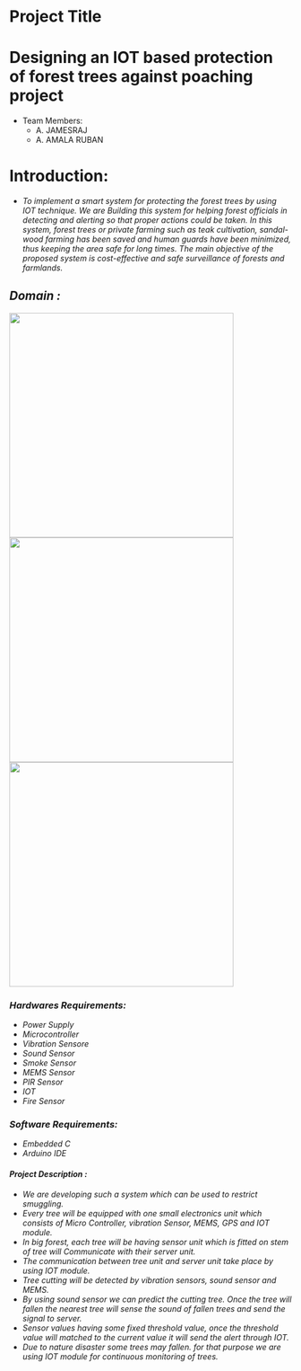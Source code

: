 # Project Title

# Designing an IOT based protection of forest trees against poaching project

- Team Members:
  - A. JAMESRAJ
  - A. AMALA RUBAN

<h1>
</picture> Introduction: </h1><i>
<ul>
<li>To implement a smart system for protecting the forest trees by using IOT technique. We are Building this system for helping forest officials in detecting and alerting so that proper actions could be taken. In this system, forest trees or private farming such as teak cultivation, sandal-wood farming has been saved and human guards have been minimized, thus keeping the area safe for long times. The main objective of the proposed system is cost-effective and safe surveillance of forests and farmlands.
</li>
  </ul>
  
  <div>
  <h2><picture>
  </picture> Domain :</h2></div>
  <div align="left">
  <img src="https://www.google.com/url?sa=i&url=https%3A%2F%2Fwww.globalsign.com%2Fen-sg%2Fblog%2Fwhat-internet-things-and-how-does-it-work&psig=AOvVaw39qah7Yw0faJy-Y28qdKdp&ust=1694714663125000&source=images&cd=vfe&opi=89978449&ved=0CBAQjRxqFwoTCIjgqaKWqIEDFQAAAAAdAAAAABAJ" width="400"/>
 </div>
 
  <div align="left">
  <img src="https://www.google.com/url?sa=i&url=https%3A%2F%2Fiies.in%2Fcrash-courses%2Fembedded-c-crash-course%2F&psig=AOvVaw3eRLDGsH9BC1hLC4-wzY82&ust=1694714754118000&source=images&cd=vfe&opi=89978449&ved=0CBAQjRxqFwoTCNji3MqWqIEDFQAAAAAdAAAAABAJ" width="400"/>
 </div>

  <div align="left">
  <img src="https://www.google.com/url?sa=i&url=https%3A%2F%2Fwww.arduino.cc%2Fen%2Fsoftware&psig=AOvVaw2IcgqCmTVUth1-EnUh043i&ust=1694714831338000&source=images&cd=vfe&opi=89978449&ved=0CBAQjRxqFwoTCIDds-6WqIEDFQAAAAAdAAAAABAE" width="400"/>
 </div>
 
 <div>
  <h3><picture>
  </picture>Hardwares Requirements:</h2></div>
<ul>
<li>  	Power Supply </li>
<li>  	Microcontroller </li>
<li>  	Vibration Sensore </li>
<li>  	Sound Sensor </li>
<li>  	Smoke Sensor </li>
<li>  	MEMS Sensor </li>
<li>  	PIR Sensor </li>
<li>  	IOT </li>
<li>  	Fire Sensor </li>
  </ul>
  
<div>
  <h3><picture>
  </picture>Software Requirements:</h2></div>
<ul>
<li>  	Embedded C </li>
<li>  	Arduino IDE </li>
  </ul>
  
  <div>
  <h4><picture>
  </picture> Project Description :</h2></div>
<ul>
<li>We are developing such a system which can be used to restrict smuggling. </li>

<li>Every tree will be equipped with one small electronics unit which consists of Micro Controller, vibration Sensor, MEMS, GPS and IOT module. </li>

<li>In big forest, each tree will be having sensor unit which is fitted on stem of tree will Communicate with their server unit. </li>

<li>The communication between tree unit and server unit take place by using IOT module. </li>

<li>Tree cutting will be detected by vibration sensors, sound sensor and MEMS. </li>

<li>By using sound sensor we can predict the cutting tree. Once the tree will fallen the nearest tree will sense the sound of fallen trees and send the signal to server. </li>

<li>Sensor values having some fixed threshold value, once the threshold value will matched to the current value it will send the alert through IOT. </li>

<li>Due to nature disaster some trees may fallen. for that purpose we are using IOT module for continuous monitoring of trees. </li></ul><br></div>
